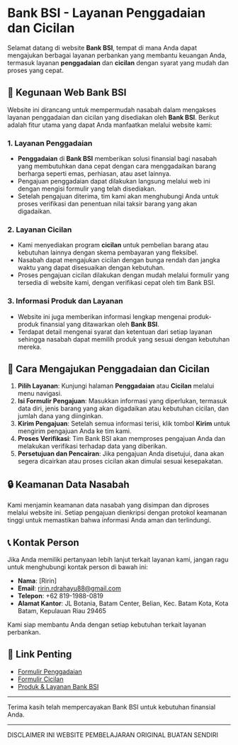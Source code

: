 # **Bank BSI - Layanan Penggadaian dan Cicilan**

Selamat datang di website **Bank BSI**, tempat di mana Anda dapat mengajukan berbagai layanan perbankan yang membantu keuangan Anda, termasuk layanan **penggadaian** dan **cicilan** dengan syarat yang mudah dan proses yang cepat.

## 🏦 **Kegunaan Web Bank BSI**

Website ini dirancang untuk mempermudah nasabah dalam mengakses layanan penggadaian dan cicilan yang disediakan oleh **Bank BSI**. Berikut adalah fitur utama yang dapat Anda manfaatkan melalui website kami:

### 1. **Layanan Penggadaian**
   - **Penggadaian** di **Bank BSI** memberikan solusi finansial bagi nasabah yang membutuhkan dana cepat dengan cara menggadaikan barang berharga seperti emas, perhiasan, atau aset lainnya.
   - Pengajuan penggadaian dapat dilakukan langsung melalui web ini dengan mengisi formulir yang telah disediakan.
   - Setelah pengajuan diterima, tim kami akan menghubungi Anda untuk proses verifikasi dan penentuan nilai taksir barang yang akan digadaikan.

### 2. **Layanan Cicilan**
   - Kami menyediakan program **cicilan** untuk pembelian barang atau kebutuhan lainnya dengan skema pembayaran yang fleksibel.
   - Nasabah dapat mengajukan cicilan dengan bunga rendah dan jangka waktu yang dapat disesuaikan dengan kebutuhan.
   - Proses pengajuan cicilan dilakukan dengan mudah melalui formulir yang tersedia di website kami, dengan verifikasi cepat oleh tim Bank BSI.

### 3. **Informasi Produk dan Layanan**
   - Website ini juga memberikan informasi lengkap mengenai produk-produk finansial yang ditawarkan oleh **Bank BSI**.
   - Terdapat detail mengenai syarat dan ketentuan dari setiap layanan sehingga nasabah dapat memilih produk yang sesuai dengan kebutuhan mereka.

## 📄 **Cara Mengajukan Penggadaian dan Cicilan**

1. **Pilih Layanan**: Kunjungi halaman **Penggadaian** atau **Cicilan** melalui menu navigasi.
2. **Isi Formulir Pengajuan**: Masukkan informasi yang diperlukan, termasuk data diri, jenis barang yang akan digadaikan atau kebutuhan cicilan, dan jumlah dana yang diinginkan.
3. **Kirim Pengajuan**: Setelah semua informasi terisi, klik tombol **Kirim** untuk mengirim pengajuan Anda ke tim kami.
4. **Proses Verifikasi**: Tim Bank BSI akan memproses pengajuan Anda dan melakukan verifikasi terhadap data yang diberikan.
5. **Persetujuan dan Pencairan**: Jika pengajuan Anda disetujui, dana akan segera dicairkan atau proses cicilan akan dimulai sesuai kesepakatan.

## 🔒 **Keamanan Data Nasabah**
Kami menjamin keamanan data nasabah yang disimpan dan diproses melalui website ini. Setiap pengajuan dienkripsi dengan protokol keamanan tinggi untuk memastikan bahwa informasi Anda aman dan terlindungi.

## 📞 **Kontak Person**

Jika Anda memiliki pertanyaan lebih lanjut terkait layanan kami, jangan ragu untuk menghubungi kontak person di bawah ini:

- **Nama**: [Ririn]
- **Email**: ririn.rdrahayu88@gmail.com
- **Telepon**: +62 819-1988-0819
- **Alamat Kantor**: JL Botania, Batam Center, Belian, Kec. Batam Kota, Kota Batam, Kepulauan Riau 29465

Kami siap membantu Anda dengan setiap kebutuhan terkait layanan perbankan.

## 🔗 **Link Penting**

- [Formulir Penggadaian](https://ayundabrilian.github.io/BSI/gadai%E2%AD%90.html)
- [Formulir Cicilan](https://ayundabrilian.github.io/BSI/cicil%E2%AD%90.html)
- [Produk & Layanan Bank BSI](https://rivetchan.github.io/Bank-BSI/)

---

Terima kasih telah mempercayakan Bank BSI untuk kebutuhan finansial Anda.

---

DISCLAIMER INI WEBSITE PEMBELAJARAN ORIGINAL BUATAN SENDIRI 
